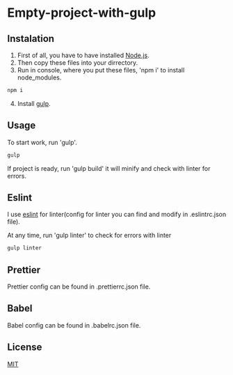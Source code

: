 # Empty-project-with-gulp

## Instalation 

1. First of all, you have to have installed [Node.js](https://nodejs.org).
2. Then copy these files into your dirrectory.
3. Run in console, where you put these files, 'npm i' to install node_modules.
```cmd
npm i
```
4. Install [gulp](https://gulpjs.com/docs/en/getting-started/quick-start).

## Usage 

To start work, run 'gulp'.
```cmd
gulp
```
If project is ready, run 'gulp build' it will minify and check with linter for errors.

## Eslint

I use [eslint](https://eslint.org) for linter(config for linter you can find and modify in .eslintrc.json file).

At any time, run 'gulp linter' to check for errors with linter
```cmd
gulp linter
```

## Prettier

Prettier config can be found in .prettierrc.json file.

## Babel

Babel config can be found in .babelrc.json file.

## License
[MIT](https://choosealicense.com/licenses/mit/)

